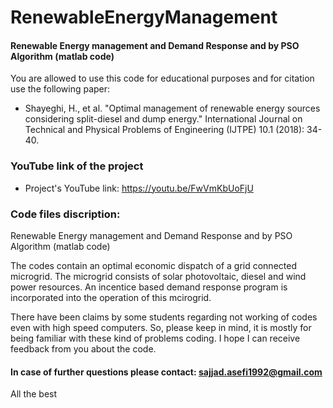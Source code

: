 # RenewableEnergyManagement
#### Renewable Energy management and Demand Response and by PSO Algorithm (matlab code)

You are allowed to use this code for educational purposes and for citation use the following paper:

+ Shayeghi, H., et al. "Optimal management of renewable energy sources considering split-diesel and dump energy." International Journal on Technical and Physical Problems of Engineering (IJTPE) 10.1 (2018): 34-40.

### YouTube link of the project
+ Project's YouTube link: https://youtu.be/FwVmKbUoFjU

### Code files discription:
Renewable Energy management and Demand Response and by PSO Algorithm (matlab code) 

The codes contain an optimal economic dispatch of a grid connected microgrid. The microgrid consists of solar photovoltaic, diesel and wind power resources. An incentice based demand response program is incorporated into the operation of this mcirogrid.

There have been claims by some students regarding not working of codes even with high speed computers. So, please keep in mind, it is mostly for being familiar with these kind of problems coding. I hope I can receive feedback from you about the code.

#### In case of further questions please contact: sajjad.asefi1992@gmail.com
All the best
